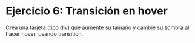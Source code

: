 # Ejercicio 6: Transición en hover
Crea una tarjeta (tipo div) que aumente su tamaño y cambie su sombra al hacer hover, usando transition.
